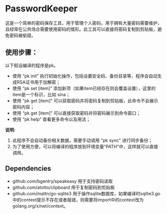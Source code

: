 # PasswordKeeper

这是一个简单的密码保存工具，用于管理个人密码，用于拥有大量密码需要维护，且经常在公共场合需要使用密码的情形。此工具可以直接将密码复制到剪贴板，避免密码被偷窥。
    
##  使用步骤：

以下假设编译的程序是pk。

* 使用 “pk init” 执行初始化操作，包括设置安全码、备份目录等，程序会自动生成RSA证书用于加解密；
* 使用 “pk set [item]” 添加新项（如果item已经存在则会覆盖设置），这里的item是一个标识，比如 sina；
* 使用 “pk get [item]” 可以获取密码并将密码复制到剪贴板，此命令不会展示密码内容；
* 使用 “pk get [item]” 可以直接获取密码并将密码展示到命令窗口；
* 使用 “pk help” 查看更多命令以及用法；

**说明:**
1. 此程序不会自动备份相关数据，需要手动调用 "pk sync" 进行同步备份；
2. 为了使用方便，可以将编译的程序放到环境变量“PATH”中，这样就可以直接调用。

## Dependencies

* github.com/bgentry/speakeasy    用于支持密码读取
* github.com/atotto/clipboard        用于复制密码到剪贴板
* github.com/mattn/go-sqlite3       用于操作sqlite数据库，如果编译时sqlite3.go中的context提示不存在或者报错，则需要将import中的context改为golang.org/x/net/context。

